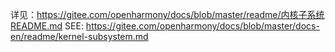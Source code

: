 详见：https://gitee.com/openharmony/docs/blob/master/readme/内核子系统README.md
SEE: https://gitee.com/openharmony/docs/blob/master/docs-en/readme/kernel-subsystem.md